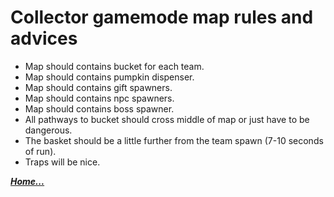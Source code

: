 # Collector gamemode map rules and advices

* Map should contains bucket for each team.
* Map should contains pumpkin dispenser.
* Map should contains gift spawners.
* Map should contains npc spawners.
* Map should contains boss spawner.
* All pathways to bucket should cross middle of map or just have to be dangerous.
* The basket should be a little further from the team spawn (7-10 seconds of run).
* Traps will be nice.

***[Home...](../index.md)***